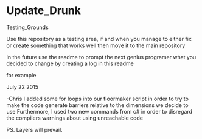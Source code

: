 # Update_Drunk
Testing_Grounds

Use this repository as a testing area, if and when you manage to either fix or create something that works well
then move it to the main repository

In the future use the readme to prompt the next genius programer what you decided to change by creating a log in this readme

for example

July 22 2015

-Chris
I added some for loops into our floormaker script in order to try to make the code generate barriers relative to the dimensions 
we decide to use
Furthermore, I used two  new commands from c# in order to disregard the compilers warnings about using unreachable code










PS. Layers will prevail.
